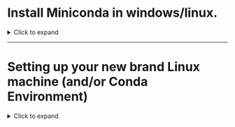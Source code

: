 # Install Miniconda in windows/linux.

<details>
  <summary>Click to expand</summary>


- Install Miniconda => https://docs.conda.io/en/latest/miniconda.html
- Restart the PC.
- If you're on Windows, after restarting, open the Anaconda Prompt and paste (for using basic Linux commands):

                conda install m2-base

Now, for Linux/Windows users:

- Download this repository, go to that folder through conda terminal.
- Take a glance to *all_libraries.sh* script. Write there all the libraries you want to use.
- Think a name for your future Conda environment. Copy the code below and change *<ENV_NAME>* for your desired one.  

                bash all_libraries.sh <ENV_NAME>
                
This will create a compartmentalized environment with the libraries written in *all_libraries.sh*. To use it, in the Conda promt, **conda activate** will initialize it.

**Disclamier: ** Sometimes in Windows I have to re-run manually some of the libraries written in *all_libraries.sh*. If you don't find your environment in *jupyter-lab*, re-run the command.

### Advice:

<details>
  <summary>Click to expand</summary>


- It is considered *good development practices* to specify the Python version you want to install in the new environment, and also specifying the *main library* in the command line. Just check out the Conda documentation, it is very user-friendly.

- Managing/creating new envs => https://docs.conda.io/projects/conda/en/latest/user-guide/tasks/manage-environments.html

If you have an already working computer and you want to clone all your libraries from one pc to another, here is the solution (I am literally copypasting the Conda docs)

- Saving libraries in a *.txt*. Activate your env and run:

        conda list. # List all packages installed into the environment 'myenv'
        
        conda list -n myenv # Save packages for future use
        
        conda list --export > package-list.txt # Reinstall packages from an export file


- Creating a new env with the .txt libraries:

        conda create -n <ENVNAME> --file package-list.txt.

-----------------------------------------------------------------

</details>

-----------------------------------------------------------------

</details>

---------------------------------------------------

# Setting up your new brand Linux machine (and/or Conda Environment)

<details>
  <summary>Click to expand</summary>

Once you have installed your Linux version, it is time to install all the programs you need, and Conda environment (in case you use it)... And this is terribly tiring and boring, so, instead of doing everything manually, just run bash scripts. 

All senior workers know this, but talking with colleagues I realized it is not that common, so here I leave a basic example of installing your linux programs at once, creating a conda environment, coping a .txt of your libraries and import it in a new environment or installing just the libraries you want.



More or less what I need to start working: Installing **Conda** *(Miniconda)*, libraries, **Jupyter-Labs**, **adding Conda environments to Jupyter-Labs**/Notebooks, libraries for specific environments...

You can make a copy of your current environment in a *.txt* file and use it to create a new env, or you can write commands in a *.sh* file. I prefer the 2nd one because it feels cleaner, I am installing just what I am sure I need (sometimes we install more than we need just testing libraries). Other way is using *conda list* or *pip freeze* to check all installed libraries and select the important ones.

# Ubuntu programs.

There are more efficient ways, but just running the script with the sudo apt-get install commands you can get all programs installed at once. Go to the cloned folder and run:

        bash linux_programs.sh 

The bash script includes:

- git
- Terminator # Terminal that can be divided in as many windows as you want.
- code # visual studio code
- chromium
- Spotify
- krita # image editor
- usb-creator-gtk # Startup Disk Creator
- Ubuntu-Tweaks         # (I like window buttons in the left)

If you do not want to install a concrete program, just **#** that line. Also you can add all you want.



<details>
  <summary>Click to expand</summary>

-----------------------------------------------------------------

</details>

# Useful VSCode extensions:

<details>
  <summary>Click to expand</summary>


Go to VSCode, then ctrl+P and copy the extensions:

- PDF reader

        ext install tomoki1207.pdf

- Grammar spelling

        ext install streetsidesoftware.code-spell-checker

- Colors for checking parenthesis (awesome)

        ext install CoenraadS.bracket-pair-colorizer-2

- Preview CSVs

        ext install GrapeCity.gc-excelviewer

- Write math formulas in markdown

        ext install goessner.mdmath

All this is basic knowledge, nevertheless I realised not everybody know/do it, so maybe it can be helpful.

<details>
  <summary>Click to expand</summary>

-----------------------------------------------------------------

</details>

-------------------------------------

-------------------------------------


<details>
  <summary>Click to expand</summary>



![alt](pics/woof-bark-bark-dog-graph.jpg)

-----------------------------------------------------------------

</details>

-------------------------------------

-------------------------------------